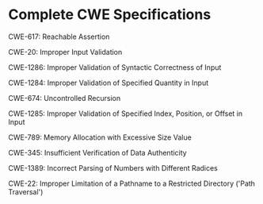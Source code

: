 

# Complete CWE Specifications

CWE-617: Reachable Assertion

CWE-20: Improper Input Validation

CWE-1286: Improper Validation of Syntactic Correctness of Input

CWE-1284: Improper Validation of Specified Quantity in Input

CWE-674: Uncontrolled Recursion

CWE-1285: Improper Validation of Specified Index, Position, or Offset in Input

CWE-789: Memory Allocation with Excessive Size Value

CWE-345: Insufficient Verification of Data Authenticity

CWE-1389: Incorrect Parsing of Numbers with Different Radices

CWE-22: Improper Limitation of a Pathname to a Restricted Directory ('Path Traversal')